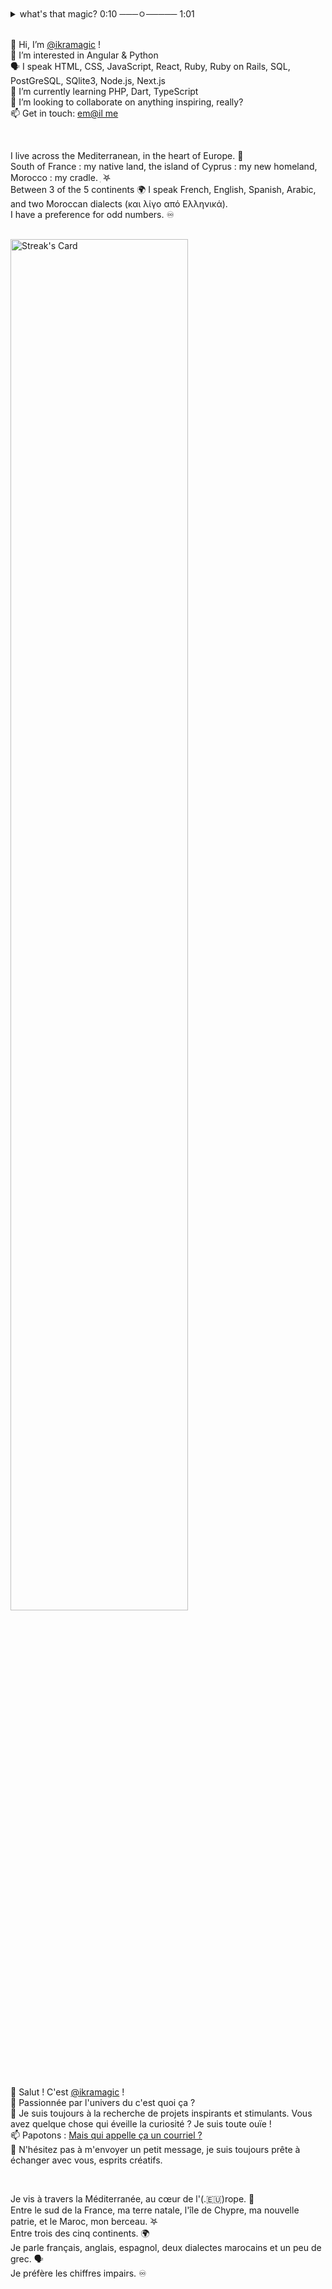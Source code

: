 <details>
<summary>what's that magic? 0:10 ───ㅇ───── 1:01 </summary>

ikramagic/ikramagic/ `README.md` ✅ (this file) is an ✨ ADHD-friendly `README.md` ✅ for y'all screen readers ✨  
`README.md` (this file) ✅ appears on my GitHub 👋 profile.  
You can 🌱 have yours too! 👀  
💞️ Enjoy the scrolling  
</details>

<br>

👋 Hi, I’m [@ikramagic](https://ikramagicolio.vercel.app/) !<br>
👀 I’m interested in Angular & Python  <br>
🗣 I speak HTML, CSS, JavaScript, React, Ruby, Ruby on Rails, SQL, PostGreSQL, SQlite3, Node.js, Next.js<br>
🌱 I’m currently learning PHP, Dart, TypeScript <br>
💞️ I’m looking to collaborate on anything inspiring, really?  <br>
📫 Get in touch: [em@il me](mailto:ikrame.saadi@gmail.com)

<br>

I live across the Mediterranean, in the heart of Europe. 🌊 <br>
South of France : my native land, the island of Cyprus : my new homeland, Morocco : my cradle.  ִ ࣪𖤐 <br>
Between 3 of the 5 continents 🌍 I speak French, English, Spanish, Arabic, and two Moroccan dialects (και λίγο από Ελληνικά). <br>
I have a preference for odd numbers. ♾️

<br>

<div>
<a href="https://github.com/ikramagic"><img src="https://streak-stats.demolab.com?user=ikramagic&theme=hacker" alt="Streak's Card" width="75%"></a>
</div>

<br>

👋 Salut ! C'est [@ikramagic](https://ikramagicolio.vercel.app/) !  <br>
👀 Passionnée par l'univers du c'est quoi ça ? <br>
💞️ Je suis toujours à la recherche de projets inspirants et stimulants. Vous avez quelque chose qui éveille la curiosité ? Je suis toute ouïe !  <br>
📫 Papotons : [Mais qui appelle ça un courriel ?](mailto:ikrame.saadi@gmail.com) <br>
🫶 N'hésitez pas à m'envoyer un petit message, je suis toujours prête à échanger avec vous, esprits créatifs.  

<br>

Je vis à travers la Méditerranée, au cœur de l'(.🇪🇺)rope. 🌊  <br>
Entre le sud de la France, ma terre natale, l'île de Chypre, ma nouvelle patrie, et le Maroc, mon berceau. ࣪𖤐  <br>
Entre trois des cinq continents. 🌍  <br>
Je parle français, anglais, espagnol, deux dialectes marocains et un peu de grec. 🗣  <br>
Je préfère les chiffres impairs. ♾️ <br>

